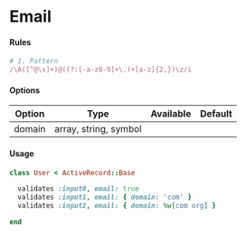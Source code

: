 # Email

#### Rules

```ruby
# 1. Pattern
/\A([^@\s]+)@((?:[-a-z0-9]+\.)+[a-z]{2,})\z/i
```

#### Options

Option | Type | Available | Default
--- | --- | --- | ---
domain | array, string, symbol | |

#### Usage

```ruby
class User < ActiveRecord::Base

  validates :input0, email: true
  validates :input1, email: { domain: 'com' }
  validates :input2, email: { domain: %w[com org] }

end
```
